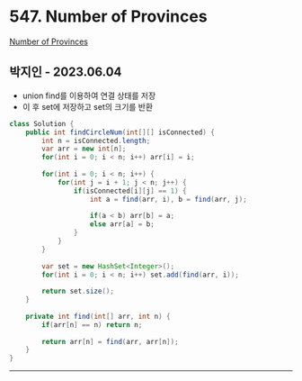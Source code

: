 # 547. Number of Provinces

[Number of Provinces](https://leetcode.com/problems/number-of-provinces/)

## 박지인 - 2023.06.04

- union find를 이용하여 연결 상태를 저장
- 이 후 set에 저장하고 set의 크기를 반환

```java
class Solution {
    public int findCircleNum(int[][] isConnected) {
        int n = isConnected.length;
        var arr = new int[n];
        for(int i = 0; i < n; i++) arr[i] = i;
        
        for(int i = 0; i < n; i++) {
            for(int j = i + 1; j < n; j++) {
                if(isConnected[i][j] == 1) {
                    int a = find(arr, i), b = find(arr, j);
                    
                    if(a < b) arr[b] = a;
                    else arr[a] = b;
                }
            }
        }
        
        var set = new HashSet<Integer>();
        for(int i = 0; i < n; i++) set.add(find(arr, i));
        
        return set.size();
    }
    
    private int find(int[] arr, int n) {
        if(arr[n] == n) return n;
        
        return arr[n] = find(arr, arr[n]);
    }
}
```

---
